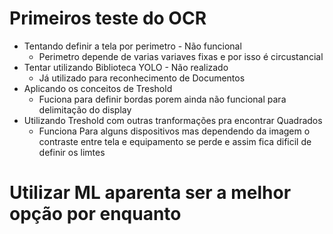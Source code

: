 # Primeiros teste do OCR

* Tentando definir a tela por perimetro - Não funcional
    * Perimetro depende de varias variaves fixas e por isso é circustancial
* Tentar utilizando Biblioteca YOLO - Não realizado
    * Já utilizado para reconhecimento de Documentos
* Aplicando os conceitos de Treshold
    * Fuciona para definir bordas porem ainda não funcional para delimitação do display
* Utilizando Treshold com outras tranformações pra encontrar Quadrados
    * Funciona Para alguns dispositivos mas dependendo da imagem o contraste entre tela e equipamento se perde e assim fica dificil de definir os limtes

# Utilizar ML aparenta ser a melhor opção por enquanto